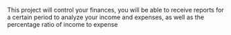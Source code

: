 This project will control your finances, you will be able to receive reports for a certain period to analyze your income and expenses, as well as the percentage ratio of income to expense
